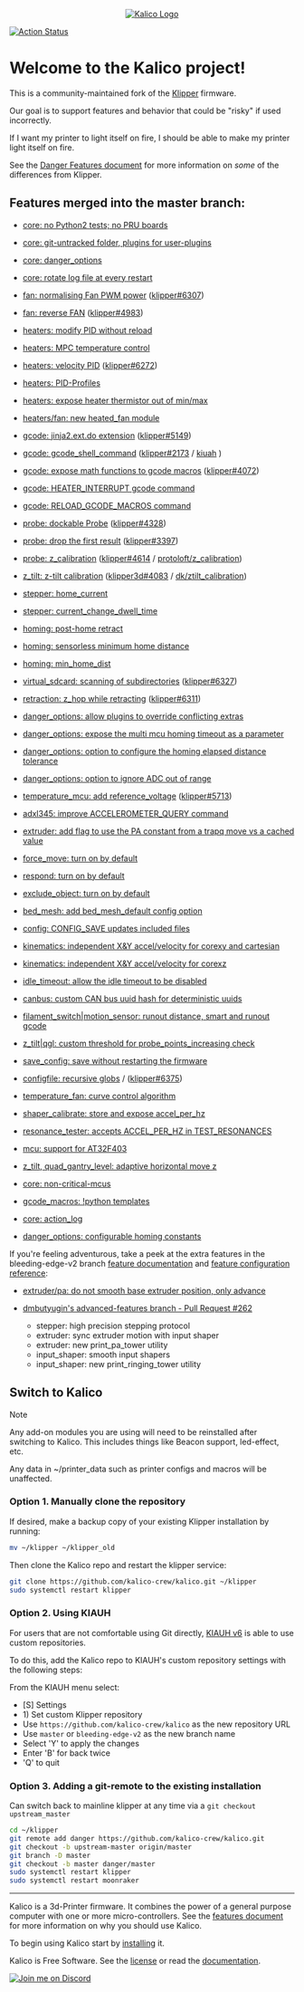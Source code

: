 <p align="center"><a href="https://docs.kalico.gg"><img align="center" src="docs/logo/kalico-big.png" alt="Kalico Logo"></a></p>

[![Action Status](https://github.com/kalico-crew/kalico/actions/workflows/ci-build_test.yaml/badge.svg?branch=master)](https://github.com/kalico-crew/kalico/actions/workflows/ci-build_test.yaml)

# Welcome to the Kalico project!

This is a community-maintained fork of the [Klipper](https://github.com/Klipper3d/klipper) firmware.

Our goal is to support features and behavior that could be "risky" if used incorrectly.

If I want my printer to light itself on fire, I should be able to make my printer light itself on fire.

See the [Danger Features document](https://docs.kalico.gg/Danger_Features.html) for more information on *some* of the differences from Klipper.

## Features merged into the master branch:

- [core: no Python2 tests; no PRU boards](https://github.com/kalico-crew/kalico/pull/39)

- [core: git-untracked folder, plugins for user-plugins](https://github.com/kalico-crew/kalico/pull/82)

- [core: danger_options](https://github.com/kalico-crew/kalico/pull/67)

- [core: rotate log file at every restart](https://github.com/kalico-crew/kalico/pull/181)

- [fan: normalising Fan PWM power](https://github.com/kalico-crew/kalico/pull/44) ([klipper#6307](https://github.com/Klipper3d/klipper/pull/6307))

- [fan: reverse FAN](https://github.com/kalico-crew/kalico/pull/51) ([klipper#4983](https://github.com/Klipper3d/klipper/pull/4983))

- [heaters: modify PID without reload](https://github.com/kalico-crew/kalico/pull/35)

- [heaters: MPC temperature control](https://github.com/kalico-crew/kalico/pull/333)

- [heaters: velocity PID](https://github.com/kalico-crew/kalico/pull/47) ([klipper#6272](https://github.com/Klipper3d/klipper/pull/6272))

- [heaters: PID-Profiles](https://github.com/kalico-crew/kalico/pull/162)

- [heaters: expose heater thermistor out of min/max](https://github.com/kalico-crew/kalico/pull/182)

- [heaters/fan: new heated_fan module](https://github.com/kalico-crew/kalico/pull/259)

- [gcode: jinja2.ext.do extension](https://github.com/kalico-crew/kalico/pull/26) ([klipper#5149](https://github.com/Klipper3d/klipper/pull/5149))

- [gcode: gcode_shell_command](https://github.com/kalico-crew/kalico/pull/71) ([klipper#2173](https://github.com/Klipper3d/klipper/pull/2173) / [kiuah](https://github.com/dw-0/kiauh/blob/master/resources/gcode_shell_command.py) )

- [gcode: expose math functions to gcode macros](https://github.com/kalico-crew/kalico/pull/173) ([klipper#4072](https://github.com/Klipper3d/klipper/pull/4072))

- [gcode: HEATER_INTERRUPT gcode command](https://github.com/kalico-crew/kalico/pull/94)

- [gcode: RELOAD_GCODE_MACROS command](https://github.com/kalico-crew/kalico/pull/305)

- [probe: dockable Probe](https://github.com/kalico-crew/kalico/pull/43) ([klipper#4328](https://github.com/Klipper3d/klipper/pull/4328))

- [probe: drop the first result](https://github.com/kalico-crew/kalico/pull/2) ([klipper#3397](https://github.com/Klipper3d/klipper/issues/3397))

- [probe: z_calibration](https://github.com/kalico-crew/kalico/pull/31) ([klipper#4614](https://github.com/Klipper3d/klipper/pull/4614) / [protoloft/z_calibration](https://github.com/protoloft/klipper_z_calibration))

- [z_tilt: z-tilt calibration](https://github.com/kalico-crew/kalico/pull/105) ([klipper3d#4083](https://github.com/Klipper3d/klipper/pull/4083) / [dk/ztilt_calibration](https://github.com/kalico-crew/kalico/pull/54))

- [stepper: home_current](https://github.com/kalico-crew/kalico/pull/65)

- [stepper: current_change_dwell_time](https://github.com/kalico-crew/kalico/pull/90)

- [homing: post-home retract](https://github.com/kalico-crew/kalico/pull/65)

- [homing: sensorless minimum home distance](https://github.com/kalico-crew/kalico/pull/65)

- [homing: min_home_dist](https://github.com/kalico-crew/kalico/pull/90)

- [virtual_sdcard: scanning of subdirectories](https://github.com/kalico-crew/kalico/pull/68) ([klipper#6327](https://github.com/Klipper3d/klipper/pull/6327))

- [retraction: z_hop while retracting](https://github.com/kalico-crew/kalico/pull/83) ([klipper#6311](https://github.com/Klipper3d/klipper/pull/6311))

- [danger_options: allow plugins to override conflicting extras](https://github.com/kalico-crew/kalico/pull/82)

- [danger_options: expose the multi mcu homing timeout as a parameter](https://github.com/kalico-crew/kalico/pull/93)

- [danger_options: option to configure the homing elapsed distance tolerance](https://github.com/kalico-crew/kalico/pull/110)

- [danger_options: option to ignore ADC out of range](https://github.com/kalico-crew/kalico/pull/129)

- [temperature_mcu: add reference_voltage](https://github.com/kalico-crew/kalico/pull/99) ([klipper#5713](https://github.com/Klipper3d/klipper/pull/5713))

- [adxl345: improve ACCELEROMETER_QUERY command](https://github.com/kalico-crew/kalico/pull/124)

- [extruder: add flag to use the PA constant from a trapq move vs a cached value](https://github.com/kalico-crew/kalico/pull/132)

- [force_move: turn on by default](https://github.com/kalico-crew/kalico/pull/135)

- [respond: turn on by default](https://github.com/kalico-crew/kalico/pull/296)

- [exclude_object: turn on by default](https://github.com/kalico-crew/kalico/pull/306)

- [bed_mesh: add bed_mesh_default config option](https://github.com/kalico-crew/kalico/pull/143)

- [config: CONFIG_SAVE updates included files](https://github.com/kalico-crew/kalico/pull/153)

- [kinematics: independent X&Y accel/velocity for corexy and cartesian](https://github.com/kalico-crew/kalico/pull/4)

- [kinematics: independent X&Y accel/velocity for corexz](https://github.com/kalico-crew/kalico/pull/267)

- [idle_timeout: allow the idle timeout to be disabled](https://github.com/kalico-crew/kalico/issues/165)

- [canbus: custom CAN bus uuid hash for deterministic uuids](https://github.com/kalico-crew/kalico/pull/156)

- [filament_switch|motion_sensor:  runout distance, smart and runout gcode](https://github.com/kalico-crew/kalico/pull/158)

- [z_tilt|qgl: custom threshold for probe_points_increasing check](https://github.com/kalico-crew/kalico/pull/189)

- [save_config: save without restarting the firmware](https://github.com/kalico-crew/kalico/pull/191)

- [configfile: recursive globs](https://github.com/kalico-crew/kalico/pull/200) / ([klipper#6375](https://github.com/Klipper3d/klipper/pull/6375))

- [temperature_fan: curve control algorithm](https://github.com/kalico-crew/kalico/pull/193)

- [shaper_calibrate: store and expose accel_per_hz](https://github.com/kalico-crew/kalico/pull/224)

- [resonance_tester: accepts ACCEL_PER_HZ in TEST_RESONANCES](https://github.com/kalico-crew/kalico/pull/312)

- [mcu: support for AT32F403](https://github.com/kalico-crew/kalico/pull/284)

- [z_tilt, quad_gantry_level: adaptive horizontal move z](https://github.com/kalico-crew/kalico/pull/336)

- [core: non-critical-mcus](https://github.com/kalico-crew/kalico/pull/339)

- [gcode_macros: !python templates](https://github.com/kalico-crew/kalico/pull/360)

- [core: action_log](https://github.com/kalico-crew/kalico/pull/367)

- [danger_options: configurable homing constants](https://github.com/kalico-crew/kalico/pull/378)

If you're feeling adventurous, take a peek at the extra features in the bleeding-edge-v2 branch [feature documentation](docs/Bleeding_Edge.md)
and [feature configuration reference](docs/Config_Reference_Bleeding_Edge.md):

- [extruder/pa: do not smooth base extruder position, only advance](https://github.com/kalico-crew/kalico/pull/266)

- [dmbutyugin's advanced-features branch - Pull Request #262](https://github.com/kalico-crew/kalico/pull/262)
  - stepper: high precision stepping protocol
  - extruder: sync extruder motion with input shaper
  - extruder: new print_pa_tower utility
  - input_shaper: smooth input shapers
  - input_shaper: new print_ringing_tower utility

## Switch to Kalico

> [!NOTE]
> Any add-on modules you are using will need to be reinstalled after switching to Kalico. This includes things like Beacon support, led-effect, etc.
>
> Any data in ~/printer_data such as printer configs and macros will be unaffected.

### Option 1. Manually clone the repository

If desired, make a backup copy of your existing Klipper installation by running:

```bash
mv ~/klipper ~/klipper_old
```

Then clone the Kalico repo and restart the klipper service:

```bash
git clone https://github.com/kalico-crew/kalico.git ~/klipper
sudo systemctl restart klipper
```

### Option 2. Using KIAUH

For users that are not comfortable using Git directly, [KIAUH v6](https://github.com/dw-0/kiauh) is able to use custom repositories.

To do this, add the Kalico repo to KIAUH's custom repository settings with the following steps:

From the KIAUH menu select:

- [S] Settings
- 1\) Set custom Klipper repository
- Use `https://github.com/kalico-crew/kalico` as the new repository URL
- Use `master` or `bleeding-edge-v2` as the new branch name
- Select 'Y' to apply the changes
- Enter 'B' for back twice
- 'Q' to quit

### Option 3. Adding a git-remote to the existing installation
Can switch back to mainline klipper at any time via a `git checkout upstream_master`

```bash
cd ~/klipper
git remote add danger https://github.com/kalico-crew/kalico.git
git checkout -b upstream-master origin/master
git branch -D master
git checkout -b master danger/master
sudo systemctl restart klipper
sudo systemctl restart moonraker
```

---

Kalico is a 3d-Printer firmware. It combines the power of a general
purpose computer with one or more micro-controllers. See the
[features document](https://docs.kalico.gg/Features.html) for more
information on why you should use Kalico.

To begin using Kalico start by
[installing](https://docs.kalico.gg/Installation.html) it.

Kalico is Free Software. See the [license](COPYING) or read the
[documentation](https://docs.kalico.gg/Overview.html).

[![Join me on Discord](https://discord.com/api/guilds/1029426383614648421/widget.png?style=banner2)](https://discord.kalico.gg)
